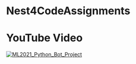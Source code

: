 # Nest4CodeAssignments

# YouTube Video
[![ML2021_Python_Bot_Project](https://yt-embed.herokuapp.com/embed?v=uQLwMbKEmrs)](https://www.youtube.com/watch?v=uQLwMbKEmrs "ML2021_Python_Bot_Project")
